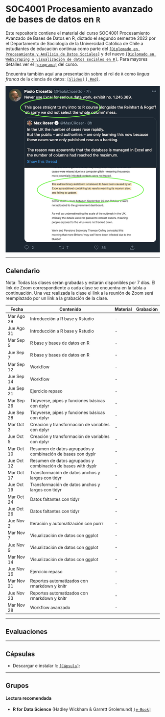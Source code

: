 # SOC4001 Procesamiento avanzado de bases de datos en `R`
Este repositorio contiene el material del curso SOC4001 Procesamiento Avanzado de Bases de Datos en R, dictado el segundo semestre 2022 por el Departamento de Sociología de la Universidad Católica de Chile a estudiantes de educación continua como parte del [`[Diplomado en Procesamiento y Análisis de Datos Sociales]`](https://educacioncontinua.uc.cl/41343-ficha-diplomado-en-procesamiento-y-analisis-de-datos-sociales) y del nuevo [`[Diplomado en WebScraping y visualización de datos sociales en R]`](https://educacioncontinua.uc.cl/43873-ficha-diplomado-en-webscraping-y-visualizacion-de-datos-sociales-en-r). Para mayores detalles ver el [`[programa]`](files/syllabus_soc4001.pdf) del curso.

Encuentra también aquí una presentación sobre el rol de `R` como *lingua franca* de la ciencia de datos: [`[Slides]`](https://mebucca.github.io/dar_soc4001/slides/presentation/presentation#1) [`[.Rmd]`](slides/presentation/presentation.Rmd). 


![useR](files/useR.png)

---
## Calendario

Nota: Todas las clases serán grabadas y estarán disponibles por 7 días. El link de Zoom correspondiente a cada clase se encuentra en la tabla a continuación. Una vez realizada la clase el link a la reunión de Zoom será reemplazado por un link a la grabación de la clase. 

| Fecha      | Contenido                                                   | Material  | Grabación |
|------------|-------------------------------------------------------------|-----------|---------- |
| Mar Ago 29 | Introducción a R base y Rstudio                             | -         |          |
| Jue Ago 31 | Introducción a R base y Rstudio                             | -         |          |
| Mar Sep 5  | R base y bases de datos en R                                | -         |          |
| Jue Sep 7  | R base y bases de datos en R                                | -         |          |
| Mar Sep 12 | Workflow                                                    | -         |          |
| Jue Sep 14 | Workflow                                                    | -         |          |
| Jue Sep 21 | Ejercicio repaso                                            | -         |          |
| Mar Sep 26 | Tidyverse, pipes y funciones básicas con dplyr              | -         |          |
| Jue Sep 28 | Tidyverse, pipes y funciones básicas con dplyr              | -         |          |
| Mar Oct 3  | Creación y transformación de variables con dplyr            | -         |          |
| Jue Oct 5  | Creación y transformación de variables con dplyr            | -         |          |
| Mar Oct 10 | Resumen de datos agrupados y combinación de bases con dyplr | -         |          |
| Jue Oct 12 | Resumen de datos agrupados y combinación de bases with dyplr| -         |          |
| Mar Oct 17 | Transformación de datos anchos y largos con tidyr           | -         |          |
| Jue Oct 19 | Transformación de datos anchos y largos con tidyr           | -         |          |
| Mar Oct 24 | Datos faltantes con tidyr                                   | -         |          |
| Jue Oct 26 | Datos faltantes con tidyr                                   | -         |          |
| Jue Nov 2  | Iteración y automatización con purrr                        | -         |          |
| Mar Nov 7  | Visualización de datos con ggplot                           | -         |          |
| Jue Nov 9  | Visualización de datos con ggplot                           | -         |          |
| Mar Nov 14 | Visualización de datos con ggplot                           | -         |          |
| Jue Nov 16 | Ejercicio repaso                                            | -         |          |
| Mar Nov 21 | Reportes automatizados con rmarkdown y knitr                | -         |          |
| Jue Nov 23 | Reportes automatizados con rmarkdown y knitr                | -         |          |
| Mar Nov 28 | Workflow avanzado                                           | -         |          |


---
## Evaluaciones 


---
## Cápsulas

- Descargar e instalar `R`: [`[Cápsula]`](): 

---
## Grupos



#### Lectura recomendada

- **R for Data Science** (Hadley Wickham & Garrett Grolemund) [`[e-Book]`](https://r4ds.had.co.nz/)




